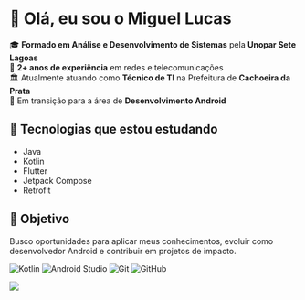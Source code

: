 # 👋 Olá, eu sou o Miguel Lucas  

🎓 **Formado em Análise e Desenvolvimento de Sistemas** pela **Unopar Sete Lagoas**  
💼 **2+ anos de experiência** em redes e telecomunicações  
🏛️ Atualmente atuando como **Técnico de TI** na Prefeitura de **Cachoeira da Prata**  
📱 Em transição para a área de **Desenvolvimento Android**  

## 🚀 Tecnologias que estou estudando
- Java  
- Kotlin  
- Flutter  
- Jetpack Compose  
- Retrofit  

## 🎯 Objetivo
Busco oportunidades para aplicar meus conhecimentos, evoluir como desenvolvedor Android e contribuir em projetos de impacto.

![Kotlin](https://img.shields.io/badge/Kotlin-0095D5?style=for-the-badge&logo=kotlin&logoColor=white)
![Android Studio](https://img.shields.io/badge/Android%20Studio-3DDC84?style=for-the-badge&logo=android-studio&logoColor=white)
![Git](https://img.shields.io/badge/Git-F05032?style=for-the-badge&logo=git&logoColor=white)
![GitHub](https://img.shields.io/badge/GitHub-181717?style=for-the-badge&logo=github&logoColor=white)
<div>
<img src="https://github-readme-stats.vercel.app/api/top-langs/?username=MiguelL43&theme=dark">



</div>
